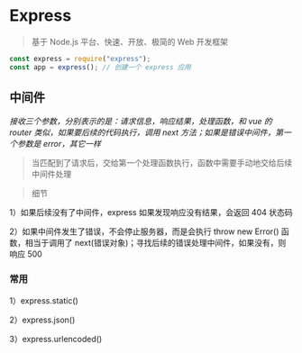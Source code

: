 # Express

> 基于 Node.js 平台、快速、开放、极简的 Web 开发框架

```js
const express = require("express");
const app = express(); // 创建一个 express 应用
```

## 中间件

_接收三个参数，分别表示的是：请求信息，响应结果，处理函数，和 vue 的 router 类似，如果要后续的代码执行，调用 next 方法；如果是错误中间件，第一个参数是 error，其它一样_

> 当匹配到了请求后，交给第一个处理函数执行，函数中需要手动地交给后续中间件处理

> 细节

1）如果后续没有了中间件，express 如果发现响应没有结果，会返回 404 状态码

2）如果中间件发生了错误，不会停止服务器，而是会执行 throw new Error() 函数，相当于调用了 next(错误对象)；寻找后续的错误处理中间件，如果没有，则响应 500

### 常用

1）express.static()

2）express.json()

3）express.urlencoded()
